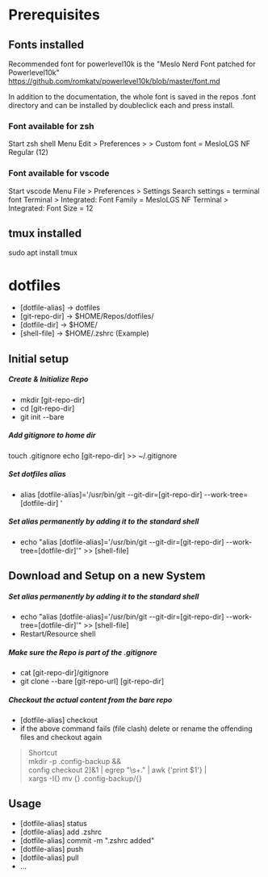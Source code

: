 # Prerequisites
## Fonts installed

Recommended font for powerlevel10k is the  "Meslo Nerd Font patched for Powerlevel10k"
https://github.com/romkatv/powerlevel10k/blob/master/font.md

In addition to the documentation, the whole font is saved in the repos .font directory and can be installed by doubleclick each and press install.

### Font available for zsh
Start zsh shell
Menu Edit > Preferences > <Profilename> > Custom font = MesloLGS NF Regular (12)

### Font available for vscode
Start vscode
Menu File > Preferences > Settings
Search settings = terminal font
Terminal > Integrated: Font Family = MesloLGS NF
Terminal > Integrated: Font Size = 12

## tmux installed
sudo apt install tmux

# dotfiles

* [dotfile-alias] -> dotfiles
* [git-repo-dir] -> $HOME/Repos/dotfiles/
* [dotfile-dir] -> $HOME/
* [shell-file] -> $HOME/.zshrc (Example)

## Initial setup
##### Create & Initialize Repo
* mkdir [git-repo-dir]
* cd [git-repo-dir]
* git init --bare

##### Add gitignore to home dir
touch .gitignore
echo [git-repo-dir] >> ~/.gitignore

##### Set dotfiles alias 
* alias [dotfile-alias]='/usr/bin/git --git-dir=[git-repo-dir] --work-tree=[dotfile-dir] '
  
##### Set alias permanently by adding it to the standard shell
* echo "alias [dotfile-alias]='/usr/bin/git --git-dir=[git-repo-dir] --work-tree=[dotfile-dir]'" >> [shell-file] 

## Download and Setup on a new System
##### Set alias permanently by adding it to the standard shell
* echo "alias [dotfile-alias]='/usr/bin/git --git-dir=[git-repo-dir] --work-tree=[dotfile-dir]'" >> [shell-file] 
* Restart/Resource shell

##### Make sure the Repo is part of the .gitignore
* cat [git-repo-dir]/gitignore
* git clone --bare [git-repo-url] [git-repo-dir]
    
##### Checkout the actual content from the bare repo
* [dotfile-alias]  checkout
* if the above command fails (file clash) delete or rename the offending files and checkout again

> Shortcut \
> mkdir -p .config-backup && \
> config checkout 2]&1 | egrep "\s+\." | awk {'print $1'} | \
> xargs -I{} mv {} .config-backup/{}


## Usage    
* [dotfile-alias]  status
* [dotfile-alias]  add .zshrc
* [dotfile-alias]  commit -m ".zshrc added"
* [dotfile-alias]  push
* [dotfile-alias]  pull
* ...
